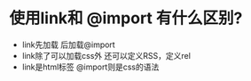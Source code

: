 # 使用link和 @import 有什么区别?
- link先加载 后加载@import
- link除了可以加载css外 还可以定义RSS，定义rel
- link是html标签 @import则是css的语法